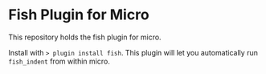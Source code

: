 # Fish Plugin for Micro

This repository holds the fish plugin for micro.

Install with `> plugin install fish`. This plugin will let you automatically run
`fish_indent` from within micro.
